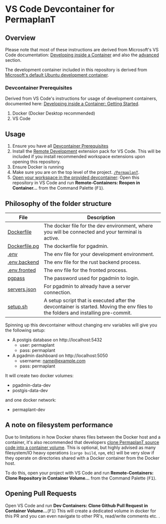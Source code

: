 # VS Code Devcontainer for PermaplanT

## Overview

Please note that most of these instructions are derived from Microsoft's VS Code documentation: [Developing inside a Container](https://code.visualstudio.com/docs/remote/containers) and also the [advanced](https://code.visualstudio.com/remote/advancedcontainers/overview) section.

The development container included in this repository is derived from [Microsoft's default Ubuntu development container](https://github.com/microsoft/vscode-dev-containers/tree/master/containers/ubuntu).

### Devcontainer Prerequisites

Derived from VS Code's instructions for usage of development containers, documented here: [Developing inside a Container: Getting Started](https://code.visualstudio.com/docs/remote/containers#_getting-started).

1. Docker (Docker Desktop recommended)
2. VS Code

## Usage

1. Ensure you have all [Devcontainer Prerequisites](#devcontainer-prerequisites)
2. Install the [Remote Development](https://marketplace.visualstudio.com/items?itemName=ms-vscode-remote.vscode-remote-extensionpack) extension pack for VS Code. This will be included if you install recommended workspace extensions upon opening this repository.
3. Ensure Docker is running
4. Make sure you are on the top level of the project. [`/PermaplanT`](https://github.com/ElektraInitiative/PermaplanT).
5. [Open your workspace in the provided devcontainer](https://code.visualstudio.com/docs/remote/containers#_open-an-existing-workspace-in-a-container): Open this repository in VS Code and run **Remote-Containers: Reopen in Container...** from the Command Palette (<kbd>F1</kbd>).

## Philosophy of the folder structure

| File                             | Description                                                                                                                       |
| -------------------------------- | --------------------------------------------------------------------------------------------------------------------------------- |
| [Dockerfile](./Dockerfile)       | The docker file for the dev environment, where you will be connected and your terminal is active.                                 |
| [Dockerfile.pg](./Dockerfile.pg) | The dockerfile for pgadmin.                                                                                                       |
| [.env](./env)                    | The env file for your development environment.                                                                                    |
| [.env.backend](./env.backend)    | The env file for the rust backend process.                                                                                        |
| [.env.fronted](./env.frontend)   | The env file for the fronted process.                                                                                             |
| [pgpass](./pgpass)               | The password used for pgadmin to login.                                                                                           |
| [servers.json](./servers.json)   | For pgadmin to already have a server connection.                                                                                  |
| [setup.sh](./setup.sh)           | A setup script that is executed after the devcontainer is started. Moving the env files to the folders and installing pre-commit. |

Spinning up this devcontainer without changing env variables will give you the following setup:

- A postgis database on http://localhost:5432
  - user: permaplant
  - pass: permaplant
- A pgadmin dashboard on http://localhost:5050
  - username: name@example.com
  - pass: permaplant

It will create two docker volumes:

- pgadmin-data-dev
- postgis-data-dev

and one docker network:

- permaplant-dev

## A note on filesystem performance

Due to limitations in how Docker shares files between the Docker host and a container, it's also recommended that developers [clone PermaplanT source code into a container volume](https://code.visualstudio.com/remote/advancedcontainers/improve-performance#_use-clone-repository-in-container-volume).
This is optional, but highly advised as many filesystem/IO heavy operations (`cargo build`, `npm`, etc) will be very slow if they operate on directories shared with a Docker container from the Docker host.

To do this, open your project with VS Code and run **Remote-Containers: Clone Repository in Container Volume...** from the Command Palette (<kbd>F1</kbd>).

## Opening Pull Requests

Open VS Code and run **Dev Containers: Clone Github Pull Request in Container Volume...**(<kbd>F1</kbd>)
This will create a dedicated volume in docker for this PR and you can even navigate to other PR's, read/write comments etc. .
